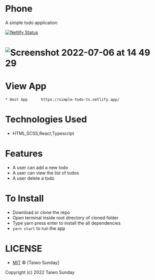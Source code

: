# Phone 
A simple todo application 

[![Netlify Status](https://api.netlify.com/api/v1/badges/c304c6a5-34dc-4cbc-bc29-e1f7ea49e56e/deploy-status)](https://app.netlify.com/sites/brilliant-bombolone-85a4e5/deploys)

# ![Screenshot 2022-07-06 at 14 49 29](https://user-images.githubusercontent.com/20597418/177565790-1f522d0e-6dce-4e4b-8737-4b7219f35b7e.png)

# View App
    * Host App      https://simple-todo-ts.netlify.app/


# Technologies Used
   * HTML,SCSS,React,Typescript
# Features
   * A user can add a new todo
   * A user can view the list of todos
   * A user delete a todo
# To Install
* Download or clone the repo
* Open terminal inside root directory of cloned folder
* Type yarn press enter to install the all dependencies
* `yarn start` to run the app 

# LICENSE
* [MIT](./LICENSE) © [Taiwo Sunday]

Copyright (c) 2022 Taiwo Sunday
